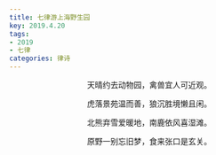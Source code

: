 ```yaml
---
title: 七律游上海野生园
key: 2019.4.20
tags: 
- 2019
- 七律
categories: 律诗
---
```


<p align="center">天晴约去动物园，禽兽宜人可近观。
</p>
<p align="center">虎落景苑温而善，狼沉胜境懒且闲。
</p>
<p align="center">北熊弃雪爱暖地，南鹿依风喜湿滩。
</p>
<p align="center">原野一别忘旧梦，食来张口是玄关。
</p>
